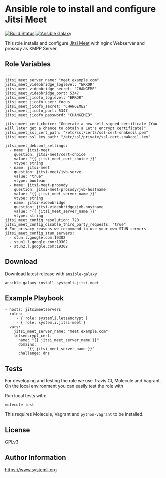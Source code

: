 # Ansible role to install and configure Jitsi Meet

[![Build Status](https://travis-ci.org/systemli/ansible-role-jitsi-meet.svg?branch=master)](https://travis-ci.org/systemli/ansible-role-jitsi-meet) [![Ansible Galaxy](http://img.shields.io/badge/ansible--galaxy-jitsi-meet-blue.svg)](https://galaxy.ansible.com/systemli/jitsi-meet/)

This role installs and configure [Jitsi Meet](https://jitsi.org/jitsi-meet/) with nginx Webserver and prosody as XMPP Server.

Role Variables
--------------

```
---
jitsi_meet_server_name: "meet.example.com"
jitsi_meet_videobridge_loglevel: "ERROR"
jitsi_meet_videobridge_secret: "CHANGEME"
jitsi_meet_videobridge_port: 5347
jitsi_meet_jicofo_loglevel: "ERROR"
jitsi_meet_jicofo_user: focus
jitsi_meet_jicofo_secret: "CHANGEME2"
jitsi_meet_jicofo_port: 5347
jitsi_meet_jicofo_password: "CHANGEME3"

jitsi_meet_cert_choice: "Generate a new self-signed certificate (You will later get a chance to obtain a Let's encrypt certificate)"
jitsi_meet_ssl_cert_path: "/etc/ssl/certs/ssl-cert-snakeoil.pem"
jitsi_meet_ssl_key_path: "/etc/ssl/private/ssl-cert-snakeoil.key"

jitsi_meet_debconf_settings:
  - name: jitsi-meet
    question: jitsi-meet/cert-choice
    value: "{{ jitsi_meet_cert_choice }}"
    vtype: string
  - name: jitsi-meet
    question: jitsi-meet/jvb-serve
    value: "true"
    vtype: boolean
  - name: jitsi-meet-prosody
    question: jitsi-meet-prosody/jvb-hostname
    value: "{{ jitsi_meet_server_name }}"
    vtype: string
  - name: jitsi-videobridge
    question: jitsi-videobridge/jvb-hostname
    value: "{{ jitsi_meet_server_name }}"
    vtype: string
jitsi_meet_config_resolution: 720
jitsi_meet_config_disable_third_party_requests: "true"
# For privacy reasons we recommend to use your own STUN servers 
jitsi_meet_config_stun_servers:
  - stun.l.google.com:19302
  - stun1.l.google.com:19302
  - stun2.l.google.com:19302

```

Download
--------

Download latest release with `ansible-galaxy`

	ansible-galaxy install systemli.jitsi-meet

Example Playbook
----------------

```
- hosts: jitsimeetservers
  roles:
     - { role: systemli.letsencrypt }
     - { role: systemli.jitsi-meet }
  vars:
    jitsi_meet_server_name: "meet.example.com"
    letsencrypt_cert:
      name: "{{ jitsi_meet_server_name }}"
      domains:
        - "{{ jitsi_meet_server_name }}"
      challenge: dns
```

Tests
-----

For developing and testing the role we use Travis CI, Molecule and Vagrant. On the local environment you can easily test the role with

Run local tests with: 

```
molecule test 
```

This requires Molecule, Vagrant and `python-vagrant` to be installed.

License
-------

GPLv3

Author Information
------------------

https://www.systemli.org
